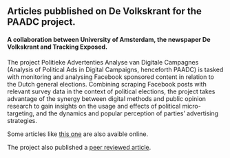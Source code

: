 ## Articles pubblished on De Volkskrant for the PAADC project.
#### A collaboration between University of Amsterdam,  the newspaper De Volkskrant and Tracking Exposed. 

The project Politieke Advertenties Analyse van Digitale Campagnes (Analysis of Political Ads in Digital Campaigns, henceforth PAADC) is tasked with monitoring and analysing Facebook sponsored content in relation to the Dutch general elections. Combining scraping Facebook posts with relevant survey data in the context of political elections, the project takes advantage of the synergy between digital methods and public opinion research to gain insights on the usage and effects of political micro-targeting, and the dynamics and popular perception of parties’ advertising strategies.

Some articles like [this one](https://www.volkskrant.nl/nieuws-achtergrond/een-politieke-advertentie-op-facebook-heeft-effect-voor-een-oppositiepartij-dan~b6005fd8/) are also avaible online. 

The project also published a [peer reviewed article](https://policyreview.info/articles/news/political-advertising-exposed-tracking-facebook-ads-2021-dutch-elections/1543).